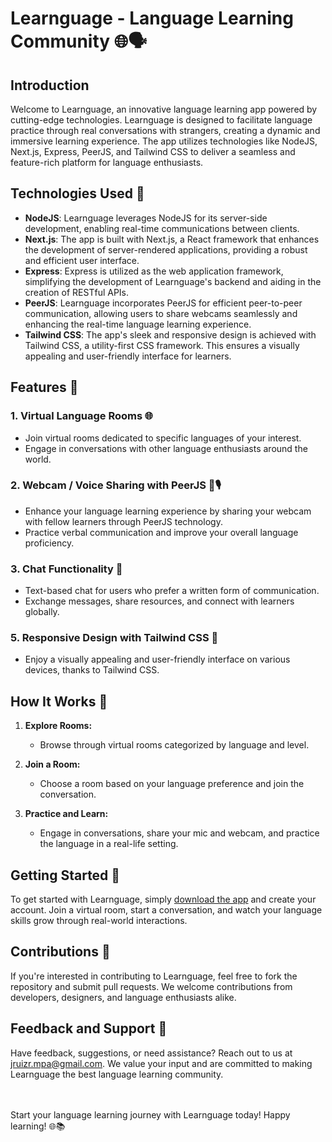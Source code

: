 # Learnguage - Language Learning Community 🌐🗣️

## Introduction

Welcome to Learnguage, an innovative language learning app powered by cutting-edge technologies. Learnguage is designed to facilitate language practice through real conversations with strangers, creating a dynamic and immersive learning experience. The app utilizes technologies like NodeJS, Next.js, Express, PeerJS, and Tailwind CSS to deliver a seamless and feature-rich platform for language enthusiasts.

## Technologies Used 🚀

- **NodeJS**: Learnguage leverages NodeJS for its server-side development, enabling real-time communications between clients.
- **Next.js**: The app is built with Next.js, a React framework that enhances the development of server-rendered applications, providing a robust and efficient user interface.
- **Express**: Express is utilized as the web application framework, simplifying the development of Learnguage's backend and aiding in the creation of RESTful APIs.
- **PeerJS**: Learnguage incorporates PeerJS for efficient peer-to-peer communication, allowing users to share webcams seamlessly and enhancing the real-time language learning experience.
- **Tailwind CSS**: The app's sleek and responsive design is achieved with Tailwind CSS, a utility-first CSS framework. This ensures a visually appealing and user-friendly interface for learners.

## Features 🌟

### 1. Virtual Language Rooms 🌐
- Join virtual rooms dedicated to specific languages of your interest.
- Engage in conversations with other language enthusiasts around the world.

### 2. Webcam / Voice Sharing with PeerJS 🎥🎙️
- Enhance your language learning experience by sharing your webcam with fellow learners through PeerJS technology.
- Practice verbal communication and improve your overall language proficiency.

### 3. Chat Functionality 💬
- Text-based chat for users who prefer a written form of communication.
- Exchange messages, share resources, and connect with learners globally.

### 5. Responsive Design with Tailwind CSS 📱
- Enjoy a visually appealing and user-friendly interface on various devices, thanks to Tailwind CSS.

## How It Works 🔄

1. **Explore Rooms:**
   - Browse through virtual rooms categorized by language and level.

2. **Join a Room:**
   - Choose a room based on your language preference and join the conversation.

3. **Practice and Learn:**
   - Engage in conversations, share your mic and webcam, and practice the language in a real-life setting.

## Getting Started 🚀

To get started with Learnguage, simply [download the app](#) and create your account. Join a virtual room, start a conversation, and watch your language skills grow through real-world interactions.

## Contributions 🤝

If you're interested in contributing to Learnguage, feel free to fork the repository and submit pull requests. We welcome contributions from developers, designers, and language enthusiasts alike.

## Feedback and Support 📧

Have feedback, suggestions, or need assistance? Reach out to us at [jruizr.mpa@gmail.com](mailto:jruizr.mpa@gmail.com). We value your input and are committed to making Learnguage the best language learning community.

</br></br>
Start your language learning journey with Learnguage today! Happy learning! 🌐📚
